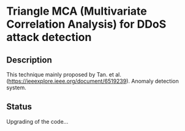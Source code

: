 # Triangle MCA (Multivariate Correlation Analysis) for DDoS attack detection

## Description
This technique mainly proposed by Tan. et al. (https://ieeexplore.ieee.org/document/6519239). Anomaly detection system. 


## Status
Upgrading of the code...




